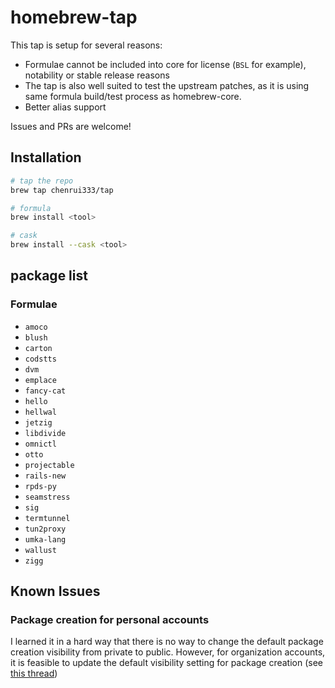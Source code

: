 # homebrew-tap

This tap is setup for several reasons:

- Formulae cannot be included into core for license (`BSL` for example), notability or stable release reasons
- The tap is also well suited to test the upstream patches, as it is using same formula build/test process as homebrew-core.
- Better alias support

Issues and PRs are welcome!

## Installation

```bash
# tap the repo
brew tap chenrui333/tap

# formula
brew install <tool>

# cask
brew install --cask <tool>
```

## package list

### Formulae

<!-- FORMULAE-LIST-START -->
- `amoco`
- `blush`
- `carton`
- `codstts`
- `dvm`
- `emplace`
- `fancy-cat`
- `hello`
- `hellwal`
- `jetzig`
- `libdivide`
- `omnictl`
- `otto`
- `projectable`
- `rails-new`
- `rpds-py`
- `seamstress`
- `sig`
- `termtunnel`
- `tun2proxy`
- `umka-lang`
- `wallust`
- `zigg`
<!-- FORMULAE-LIST-END -->

## Known Issues

### Package creation for personal accounts

I learned it in a hard way that there is no way to change the default package creation visibility from private to public.
However, for organization accounts, it is feasible to update the default visibility setting for package creation (see [this thread](https://github.com/orgs/community/discussions/65931#discussioncomment-7613551))
